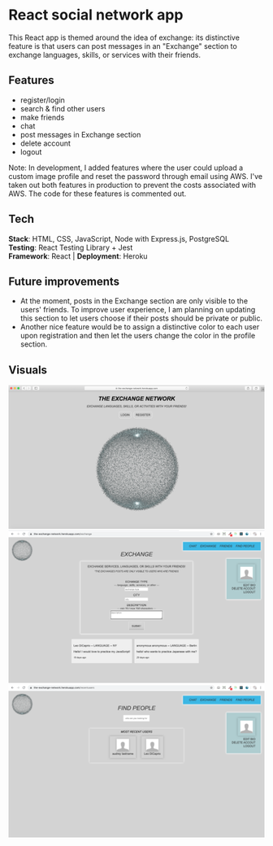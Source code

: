 # React social network app

This React app is themed around the idea of exchange: its distinctive feature is that users can post messages in an "Exchange" section to exchange languages, skills, or services with their friends.

## Features

- register/login
- search & find other users
- make friends
- chat
- post messages in Exchange section
- delete account
- logout

Note: In development, I added features where the user could upload a custom image profile and reset the password through email using AWS. I've taken out both features in production to prevent the costs associated with AWS. The code for these features is commented out.

## Tech

**Stack**: HTML, CSS, JavaScript, Node with Express.js, PostgreSQL <br />
**Testing**: React Testing Library + Jest <br />
**Framework**: React | **Deployment**: Heroku

## Future improvements

- At the moment, posts in the Exchange section are only visible to the users' friends. To improve user experience, I am planning on updating this section to let users choose if their posts should be private or public.
- Another nice feature would be to assign a distinctive color to each user upon registration and then let
  the users change the color in the profile section.

## Visuals

![screenshot](screenshot-socialnetwork.png)
![screenshot](screenshot2-network.png)
![screenshot](screenshot3-network.png)

